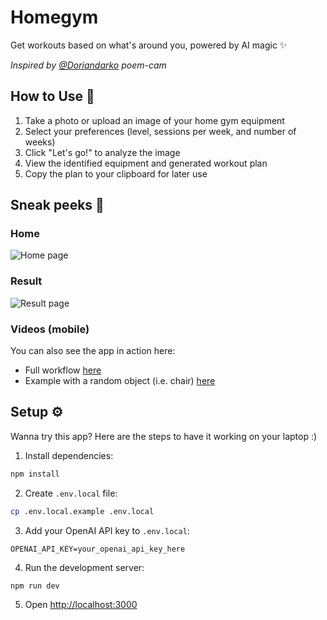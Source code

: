 # Homegym

Get workouts based on what's around you, powered by AI magic ✨

_Inspired by [@Doriandarko](https://github.com/Doriandarko) poem-cam_

## How to Use 📒

1. Take a photo or upload an image of your home gym equipment
2. Select your preferences (level, sessions per week, and number of weeks)
3. Click "Let's go!" to analyze the image
4. View the identified equipment and generated workout plan
5. Copy the plan to your clipboard for later use

## Sneak peeks 👀

### Home
![Home page](docs/assets/home.png)

### Result
![Result page](docs/assets/result.png)

### Videos (mobile) 

You can also see the app in action here:
- Full workflow [here](https://www.dropbox.com/scl/fi/rljs59sgowvgg7mslxc65/full-workflow.MP4?rlkey=1v81p275zg7rtrcepqusmwlcn&e=1&st=7abjfk95&dl=0)
- Example with a random object (i.e. chair) [here](https://www.dropbox.com/scl/fi/rljs59sgowvgg7mslxc65/full-workflow.MP4?rlkey=1v81p275zg7rtrcepqusmwlcn&st=7abjfk95&dl=0)

## Setup ⚙️

Wanna try this app? Here are the steps to have it working on your laptop :)

1. Install dependencies:

```bash
npm install
```

2. Create `.env.local` file:

```bash
cp .env.local.example .env.local
```

3. Add your OpenAI API key to `.env.local`:

```
OPENAI_API_KEY=your_openai_api_key_here
```

4. Run the development server:

```bash
npm run dev
```

5. Open [http://localhost:3000](http://localhost:3000)
